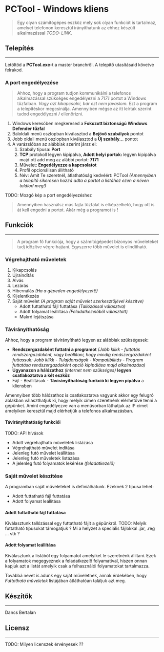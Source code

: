 # PCTool - Windows kliens
> Egy olyan számítógépes eszköz mely sok olyan funkciót is tartalmaz, amelyet telefonon keresztül irányíthatunk az ehhez készült alkalmazással *TODO: LINK*. 

## Telepítés
************

Letöltöd a **PCTool.exe**-t a master branchről. A telepítő utasításaid követve felrakod.

### A port engedélyezése
> Ahhoz, hogy a program tudjon kommunikálni a telefonos alkalmazással szükséges engedélyezni a *7171* portot a Windows tűzfalban. *Vagy azt kikapcsolni, bár ezt nem javaslom.*
Ezt a program a telepítéskor megcsinálja. Amennyiben mégse az itt leírtak szerint tudod engedélyezni / ellenőrizni.

1. Windows keresőben megkeresed a **Fokozott biztonságú Windows Defender tűzfal**
2. Baloldali menü oszlopban kiválasztod a **Bejövő szabályok** pontot
3. Jobb oldali menü oszlopban kiválasztod a **Új szabály...** pontot
4. A varázslóban az alábbiak szerint jársz el:
    1. Szabály típusa: **Port**
    2. **TCP** protokoll legyen kipipálva, **Adott helyi portok:** legyen kipipálva majd ott add meg az alábbi portot: **7171**
    3. Művelet: **Engedélyezze a kapcsolatot**
    4. Profil opcionálisan állítható
    5. Név: Amit Te szeretnél, átlathatóság kedvéért: PCTool *(Amennyiben a telepítő sikeresen hozzá adta a portot a listához ezen a néven találod meg!)*

TODO: Mozgó kép a port engedélyezéshez

> Amennyiben használsz más fajta tűzfalat is elképzelhető, hogy ott is át kell engedni a portot. Akár még a programot is !

## Funkciók
************
> A program fő funkciója, hogy a számítógépedet bizonyos műveleteket tudj időzítve végre hajtani. Egyszerre több művelet is elindítható.

### Végrehajtható műveletek

1. Kikapcsolás
2. Újraindítás
3. Alvás
4. Lezárás
5. Hibernálás *(Ha a gépeden engedélyezett!)*
6. Kijelentkezés
7. Saját művelet *(A program saját művelet szerkesztőjével készítve)*
    * Adott futtatható fájl futtatása *(Tallózással választva)*
    * Adott folyamat leállítása *(Feladatkezelőből választott)*
    * Makró lejátszása

### Távirányíthatóság

Ahhoz, hogy a program távirányítható legyen az alábbiak szükségesek:

* **Rendszergazdaként futtatni a programot** *(Jobb klikk - futtatás rendszergazdaként, vagy beállítani, hogy mindig rendszergazdaként futtassuk: Jobb klikk - Tulajdonságok - Kompatibilitás - Program futtatása rendszergazdaként opció kipipálása majd alkalmazása)*
* **Ugyanazon a hálózathoz** *(internet nem szükséges)* **legyen csatlakoztatva a két eszköz**
* Fájl - Beállítások - **Távirányíthatóság funkció ki legyen pipálva** a kliensben 

Amennyiben több hálózathoz is csatlakoztatva vagyunk akkor egy felugró ablakban választhatjuk ki, hogy melyik címen szeretnénk elérhetővé tenni a gépünket.
Amint engedélyezve van a menüsorban láthatjuk az IP címet amelyiken keresztül majd elérhetjük a telefonos alkalmazásban.

#### Távirányíthatóság funkciói 
TODO: API hívások
* Adott végrehajtható műveletek listázása
* Végrehajtható művelet indítása
* Jelenleg futó művelet leállítása
* Jelenleg futó műveletek listázása
* A jelenleg futó folyamatok lekérése *(feladatkezelő)*

### Saját művelet készítése

A programban saját műveleteket is definiálhatunk. Ezeknek 2 típusa lehet:
* Adott futtatható fájl futtatása 
* Adott folyamat leállítása

#### Adott futtatható fájl futtatása

Kiválasztunk tallózással egy futtatható fájlt a gépünkról. TODO: Melyik futtatható típusokat támogatjuk ? Mi a helyzet a speciális fájlokkal .jar, .reg ... stb ? 

#### Adott folyamat leállítása

Kiválasztunk a listából egy folyamatot amelyiket le szeretnénk állítani. Ezek a folyamatok megegyeznek a feladatkezelő folyamatival, hiszen onnan kapjuk azt a listát amelyik csak a felhasználói folyamatokat tartalmazza.

Továbbá nevet is adunk egy saját műveletnek, annak érdekében, hogy *Futtatható műveletek* listájában átláthatóan találjuk azt meg.

## Készítők
************
Dancs Bertalan 

## Licensz
************

TODO: Milyen licenszek érvényesek ??